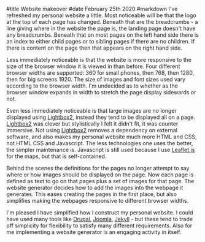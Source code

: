 #title Website makeover
#date February 25th 2020
#markdown
I've refreshed my personal website a little. Most noticeable will be that the logo at the top of each page has changed. Beneath that are the breadcrumbs - a line giving where in the website the page is, the landing page doesn't have any breadcrumbs. Beneath that on most pages on the left hand side there is an index to either child pages or to sibling pages if there are no children. If there is content on the page then that appears on the right hand side.

Less immediately noticeable is that the website is more responsive to the size of the browser window it is viewed in than before. Four different browser widths are supported: 360 for small phones, then 768, then 1280, then for big screens 1920. The size of images and font sizes used vary according to the browser width. I'm undecided as to whether as the browser window expands in width to stretch the page display sidewards or not.

Even less immediately noticeable is that large images are no longer displayed using [Lightbox2](https://www.lokeshdhakar.com/projects/lightbox2/), instead they tend to be displayed all on a page. [Lightbox2](https://www.lokeshdhakar.com/projects/lightbox2/) was clever but stylistically I felt it didn't fit, it was counter immersive. Not using [Lightbox2](https://www.lokeshdhakar.com/projects/lightbox2/) removes a dependency on external software, and also makes my personal website much more HTML and CSS, not HTML CSS and Javascript. The less technologies one uses the better, the simpler maintenance is. Javascript is still used because I use [Leaflet.js](https://leafletjs.com/) for the maps, but that is self-contained.

Behind the scenes the definitions for the pages no longer attempt to say where or how images should be displayed on the page. Now each page is defined as text to go on that pages plus a set of images for that page. The website generator decides how to add the images into the webpage it generates. This eases creating the pages in the first place, but also simplifies making the webpages responsive to different browser widths.

I'm pleased I have simplified how I construct my personal website. I could have used many tools like [Drupal](https://www.drupal.org/), [Joomla](https://www.joomla.org/), [Jekyll](https://jekyllrb.com/) - but these tend to trade off simplicity for flexibility to satisfy many different requirements. Also for me implementing a website generator is an engaging activity in itself.

